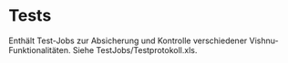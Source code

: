 # Tests
Enthält Test-Jobs zur Absicherung und Kontrolle verschiedener Vishnu-Funktionalitäten.
Siehe TestJobs/Testprotokoll.xls.

